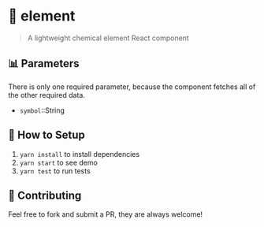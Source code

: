 # 🧪 element
> A lightweight chemical element React component

## 📊 Parameters
There is only one required parameter, because the component fetches all of the other required data.
- `symbol`::String

## 🔨 How to Setup
1. `yarn install` to install dependencies
2. `yarn start` to see demo
3. `yarn test` to run tests

## 🙌 Contributing
Feel free to fork and submit a PR, they are always welcome!
